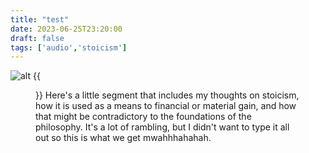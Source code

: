 ```yaml
---
title: "test"
date: 2023-06-25T23:20:00
draft: false 
tags: ['audio','stoicism']
---
```

![alt](images/test-img.jpg)
{{<audio src="audio/podcast1.mp3" class="something" >}}
{{<figure src="images/test-img.jpg" title="wahoo" >}}
Here's a little segment that includes my thoughts on stoicism, how it is used as a means to financial or material gain, and how that might be contradictory to the foundations of the philosophy. It's a lot of rambling, but I didn't want to type it all out so this is what we get mwahhhahahah.
